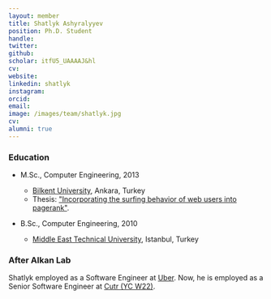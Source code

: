 ```yaml
---
layout: member
title: Shatlyk Ashyralyyev
position: Ph.D. Student
handle: 
twitter:
github: 
scholar: itfU5_UAAAAJ&hl
cv: 
website: 
linkedin: shatlyk
instagram:
orcid: 
email: 
image: /images/team/shatlyk.jpg
cv: 
alumni: true
---
```


### Education
- M.Sc., Computer Engineering, 2013
  - [Bilkent University](http://www.cs.bilkent.edu.tr/), Ankara, Turkey
  - Thesis: ["Incorporating the surfing behavior of web users into pagerank"](https://tez.yok.gov.tr/UlusalTezMerkezi/TezGoster?key=vVNzTGHHhjH-u3WMToxQ-v_ydHyjzcr-NbsD4SZ_1liXdSqV6wg4xn4PfcVDPh3f).
  
- B.Sc., Computer Engineering, 2010
  - [Middle East Technical University](https://ceng.metu.edu.tr), Istanbul, Turkey

### After Alkan Lab
Shatlyk employed as a Software Engineer at [Uber](http://www.uber.com). Now, he is employed as a Senior Software Engineer at [Cutr (YC W22)](https://nl.cutr.ai).